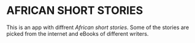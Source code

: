 # AFRICAN SHORT STORIES
This is an app with diffrent *African short stories*.
Some of the stories are picked from the internet and eBooks of different writers.
